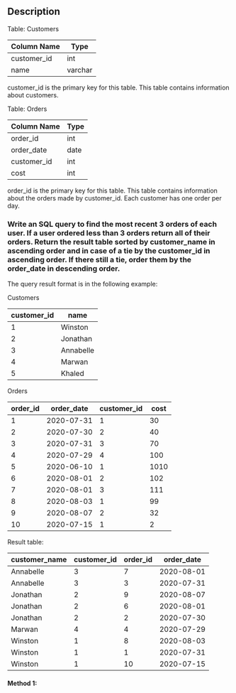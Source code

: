 ## Description

Table: Customers

| Column Name | Type    |
| ----------- | ------- |
| customer_id | int     |
| name        | varchar |

customer_id is the primary key for this table.
This table contains information about customers.

Table: Orders

| Column Name | Type |
| ----------- | ---- |
| order_id    | int  |
| order_date  | date |
| customer_id | int  |
| cost        | int  |

order_id is the primary key for this table.
This table contains information about the orders made by customer_id.
Each customer has one order per day.

### Write an SQL query to find the most recent 3 orders of each user. If a user ordered less than 3 orders return all of their orders. Return the result table sorted by customer_name in ascending order and in case of a tie by the customer_id in ascending order. If there still a tie, order them by the order_date in descending order.

The query result format is in the following example:

Customers

| customer_id | name      |
| ----------- | --------- |
| 1           | Winston   |
| 2           | Jonathan  |
| 3           | Annabelle |
| 4           | Marwan    |
| 5           | Khaled    |

Orders

| order_id | order_date | customer_id | cost |
| -------- | ---------- | ----------- | ---- |
| 1        | 2020-07-31 | 1           | 30   |
| 2        | 2020-07-30 | 2           | 40   |
| 3        | 2020-07-31 | 3           | 70   |
| 4        | 2020-07-29 | 4           | 100  |
| 5        | 2020-06-10 | 1           | 1010 |
| 6        | 2020-08-01 | 2           | 102  |
| 7        | 2020-08-01 | 3           | 111  |
| 8        | 2020-08-03 | 1           | 99   |
| 9        | 2020-08-07 | 2           | 32   |
| 10       | 2020-07-15 | 1           | 2    |

Result table:

| customer_name | customer_id | order_id | order_date |
| ------------- | ----------- | -------- | ---------- |
| Annabelle     | 3           | 7        | 2020-08-01 |
| Annabelle     | 3           | 3        | 2020-07-31 |
| Jonathan      | 2           | 9        | 2020-08-07 |
| Jonathan      | 2           | 6        | 2020-08-01 |
| Jonathan      | 2           | 2        | 2020-07-30 |
| Marwan        | 4           | 4        | 2020-07-29 |
| Winston       | 1           | 8        | 2020-08-03 |
| Winston       | 1           | 1        | 2020-07-31 |
| Winston       | 1           | 10       | 2020-07-15 |

#### Method 1:

```sql

```
